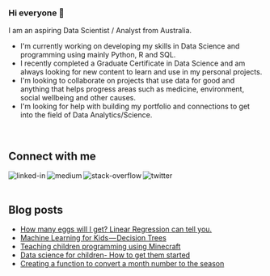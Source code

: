 ### Hi everyone 👋

I am an aspiring Data Scientist / Analyst from Australia.

- I'm currently working on developing my skills in Data Science and programming using mainly Python, R and SQL.
- I recently completed a Graduate Certificate in Data Science and am always looking for new content to learn and use in my personal projects.
- I'm looking to collaborate on projects that use data for good and anything that helps progress areas such as medicine, environment, social wellbeing and other causes.
- I'm looking for help with building my portfolio and connections to get into the field of Data Analytics/Science.
<br>

## Connect with me

[<img align="left" alt="linked-in" src="https://img.shields.io/badge/linkedin-%230077B5.svg?&style=for-the-badge&logo=linkedin&logoColor=white" />](https://www.linkedin.com/in/allanbond)

[<img align="left" alt="medium" src="https://img.shields.io/badge/medium-%2312100E.svg?&style=for-the-badge&logo=medium&logoColor=white" />](https://allanbond.medium.com/)

[<img align="left" alt="stack-overflow" src="https://img.shields.io/badge/stack%20overflow-FE7A16?logo=stack-overflow&logoColor=white&style=for-the-badge" />](https://stackoverflow.com/users/14982298/allan-bond)

[<img align="left" alt="twitter" src="https://img.shields.io/badge/twitter-%231DA1F2.svg?&style=for-the-badge&logo=twitter&logoColor=white" />](https://twitter.com/AllanJBond)

<br>
<br>

## Blog posts

<!-- BLOG-POST-LIST:START -->
- [How many eggs will I get? Linear Regression can tell you.](https://medium.com/mlearning-ai/how-many-eggs-will-i-get-linear-regression-can-tell-you-d7d0e5968a4c?source=rss-9e4019ede54a------2)
- [Machine Learning for Kids — Decision Trees](https://medium.com/mlearning-ai/machine-learning-for-kids-decision-trees-db9853dca27d?source=rss-9e4019ede54a------2)
- [Teaching children programming using Minecraft](https://allanbond.medium.com/teaching-children-programming-using-minecraft-6a537d38f4dd?source=rss-9e4019ede54a------2)
- [Data science for children- How to get them started](https://allanbond.medium.com/machine-learning-for-kids-1f47d656bee0?source=rss-9e4019ede54a------2)
- [Creating a function to convert a month number to the season](https://allanbond.medium.com/creating-a-function-to-convert-a-month-number-to-the-season-a40237966ef3?source=rss-9e4019ede54a------2)
<!-- BLOG-POST-LIST:END -->






<!--
**allan-bond/allan-bond** is a ✨ _special_ ✨ repository because its `README.md` (this file) appears on your GitHub profile.

Here are some ideas to get you started:

- 🔭 I’m currently working on ...
- 🌱 I’m currently learning ...
- 👯 I’m looking to collaborate on ...
- 🤔 I’m looking for help with ...
- 💬 Ask me about ...
- 📫 How to reach me: ...
- 😄 Pronouns: ...
- ⚡ Fun fact: ...
-->
